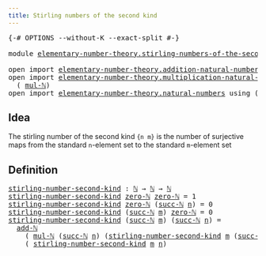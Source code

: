 ```yaml
---
title: Stirling numbers of the second kind
---
```


<pre class="Agda"><a id="61" class="Symbol">{-#</a> <a id="65" class="Keyword">OPTIONS</a> <a id="73" class="Pragma">--without-K</a> <a id="85" class="Pragma">--exact-split</a> <a id="99" class="Symbol">#-}</a>

<a id="104" class="Keyword">module</a> <a id="111" href="elementary-number-theory.stirling-numbers-of-the-second-kind.html" class="Module">elementary-number-theory.stirling-numbers-of-the-second-kind</a> <a id="172" class="Keyword">where</a>

<a id="179" class="Keyword">open</a> <a id="184" class="Keyword">import</a> <a id="191" href="elementary-number-theory.addition-natural-numbers.html" class="Module">elementary-number-theory.addition-natural-numbers</a> <a id="241" class="Keyword">using</a> <a id="247" class="Symbol">(</a><a id="248" href="elementary-number-theory.addition-natural-numbers.html#1096" class="Function">add-ℕ</a><a id="253" class="Symbol">)</a>
<a id="255" class="Keyword">open</a> <a id="260" class="Keyword">import</a> <a id="267" href="elementary-number-theory.multiplication-natural-numbers.html" class="Module">elementary-number-theory.multiplication-natural-numbers</a> <a id="323" class="Keyword">using</a>
  <a id="331" class="Symbol">(</a> <a id="333" href="elementary-number-theory.multiplication-natural-numbers.html#1286" class="Function">mul-ℕ</a><a id="338" class="Symbol">)</a>
<a id="340" class="Keyword">open</a> <a id="345" class="Keyword">import</a> <a id="352" href="elementary-number-theory.natural-numbers.html" class="Module">elementary-number-theory.natural-numbers</a> <a id="393" class="Keyword">using</a> <a id="399" class="Symbol">(</a><a id="400" href="elementary-number-theory.natural-numbers.html#1530" class="Datatype">ℕ</a><a id="401" class="Symbol">;</a> <a id="403" href="elementary-number-theory.natural-numbers.html#1551" class="InductiveConstructor">zero-ℕ</a><a id="409" class="Symbol">;</a> <a id="411" href="elementary-number-theory.natural-numbers.html#1564" class="InductiveConstructor">succ-ℕ</a><a id="417" class="Symbol">)</a>
</pre>
## Idea

The stirling number of the second kind `{n m}` is the number of surjective maps from the standard `n`-element set to the standard `m`-element set

## Definition

<pre class="Agda"><a id="stirling-number-second-kind"></a><a id="603" href="elementary-number-theory.stirling-numbers-of-the-second-kind.html#603" class="Function">stirling-number-second-kind</a> <a id="631" class="Symbol">:</a> <a id="633" href="elementary-number-theory.natural-numbers.html#1530" class="Datatype">ℕ</a> <a id="635" class="Symbol">→</a> <a id="637" href="elementary-number-theory.natural-numbers.html#1530" class="Datatype">ℕ</a> <a id="639" class="Symbol">→</a> <a id="641" href="elementary-number-theory.natural-numbers.html#1530" class="Datatype">ℕ</a>
<a id="643" href="elementary-number-theory.stirling-numbers-of-the-second-kind.html#603" class="Function">stirling-number-second-kind</a> <a id="671" href="elementary-number-theory.natural-numbers.html#1551" class="InductiveConstructor">zero-ℕ</a> <a id="678" href="elementary-number-theory.natural-numbers.html#1551" class="InductiveConstructor">zero-ℕ</a> <a id="685" class="Symbol">=</a> <a id="687" class="Number">1</a>
<a id="689" href="elementary-number-theory.stirling-numbers-of-the-second-kind.html#603" class="Function">stirling-number-second-kind</a> <a id="717" href="elementary-number-theory.natural-numbers.html#1551" class="InductiveConstructor">zero-ℕ</a> <a id="724" class="Symbol">(</a><a id="725" href="elementary-number-theory.natural-numbers.html#1564" class="InductiveConstructor">succ-ℕ</a> <a id="732" href="elementary-number-theory.stirling-numbers-of-the-second-kind.html#732" class="Bound">n</a><a id="733" class="Symbol">)</a> <a id="735" class="Symbol">=</a> <a id="737" class="Number">0</a>
<a id="739" href="elementary-number-theory.stirling-numbers-of-the-second-kind.html#603" class="Function">stirling-number-second-kind</a> <a id="767" class="Symbol">(</a><a id="768" href="elementary-number-theory.natural-numbers.html#1564" class="InductiveConstructor">succ-ℕ</a> <a id="775" href="elementary-number-theory.stirling-numbers-of-the-second-kind.html#775" class="Bound">m</a><a id="776" class="Symbol">)</a> <a id="778" href="elementary-number-theory.natural-numbers.html#1551" class="InductiveConstructor">zero-ℕ</a> <a id="785" class="Symbol">=</a> <a id="787" class="Number">0</a>
<a id="789" href="elementary-number-theory.stirling-numbers-of-the-second-kind.html#603" class="Function">stirling-number-second-kind</a> <a id="817" class="Symbol">(</a><a id="818" href="elementary-number-theory.natural-numbers.html#1564" class="InductiveConstructor">succ-ℕ</a> <a id="825" href="elementary-number-theory.stirling-numbers-of-the-second-kind.html#825" class="Bound">m</a><a id="826" class="Symbol">)</a> <a id="828" class="Symbol">(</a><a id="829" href="elementary-number-theory.natural-numbers.html#1564" class="InductiveConstructor">succ-ℕ</a> <a id="836" href="elementary-number-theory.stirling-numbers-of-the-second-kind.html#836" class="Bound">n</a><a id="837" class="Symbol">)</a> <a id="839" class="Symbol">=</a>
  <a id="843" href="elementary-number-theory.addition-natural-numbers.html#1096" class="Function">add-ℕ</a>
    <a id="853" class="Symbol">(</a> <a id="855" href="elementary-number-theory.multiplication-natural-numbers.html#1286" class="Function">mul-ℕ</a> <a id="861" class="Symbol">(</a><a id="862" href="elementary-number-theory.natural-numbers.html#1564" class="InductiveConstructor">succ-ℕ</a> <a id="869" href="elementary-number-theory.stirling-numbers-of-the-second-kind.html#836" class="Bound">n</a><a id="870" class="Symbol">)</a> <a id="872" class="Symbol">(</a><a id="873" href="elementary-number-theory.stirling-numbers-of-the-second-kind.html#603" class="Function">stirling-number-second-kind</a> <a id="901" href="elementary-number-theory.stirling-numbers-of-the-second-kind.html#825" class="Bound">m</a> <a id="903" class="Symbol">(</a><a id="904" href="elementary-number-theory.natural-numbers.html#1564" class="InductiveConstructor">succ-ℕ</a> <a id="911" href="elementary-number-theory.stirling-numbers-of-the-second-kind.html#836" class="Bound">n</a><a id="912" class="Symbol">)))</a>
    <a id="920" class="Symbol">(</a> <a id="922" href="elementary-number-theory.stirling-numbers-of-the-second-kind.html#603" class="Function">stirling-number-second-kind</a> <a id="950" href="elementary-number-theory.stirling-numbers-of-the-second-kind.html#825" class="Bound">m</a> <a id="952" href="elementary-number-theory.stirling-numbers-of-the-second-kind.html#836" class="Bound">n</a><a id="953" class="Symbol">)</a>
</pre>